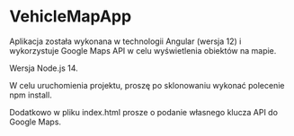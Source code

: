 # VehicleMapApp

Aplikacja została wykonana w technologii Angular (wersja 12) i wykorzystuje Google Maps API w celu wyświetlenia obiektów na mapie.

Wersja Node.js 14.

W celu uruchomienia projektu, proszę po sklonowaniu wykonać polecenie npm install.

Dodatkowo w pliku index.html prosze o podanie własnego klucza API do Google Maps.

